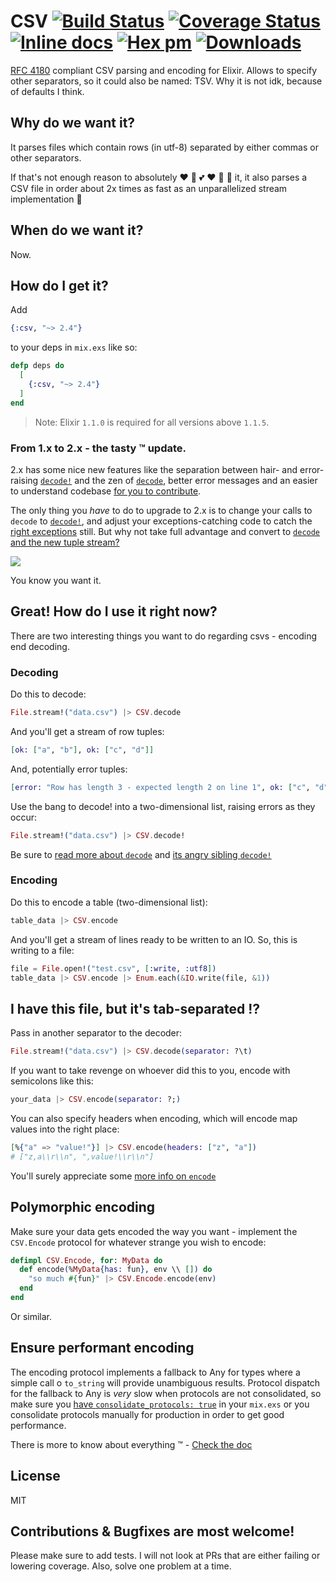 # CSV [![Build Status](https://travis-ci.org/beatrichartz/csv.svg?branch=master)](https://travis-ci.org/beatrichartz/csv) [![Coverage Status](https://coveralls.io/repos/github/beatrichartz/csv/badge.svg?branch=master)](https://coveralls.io/github/beatrichartz/csv?branch=master) [![Inline docs](http://inch-ci.org/github/beatrichartz/csv.svg?branch=master)](http://inch-ci.org/github/beatrichartz/csv) [![Hex pm](http://img.shields.io/hexpm/v/csv.svg?style=flat)](https://hex.pm/packages/csv) [![Downloads](https://img.shields.io/hexpm/dw/csv.svg?style=flat)](https://hex.pm/packages/csv)
[RFC 4180](http://tools.ietf.org/html/rfc4180) compliant CSV parsing and encoding for Elixir. Allows to specify other separators, so it could also be named: TSV. Why it is not idk, because of defaults I think.

## Why do we want it?

It parses files which contain rows (in utf-8) separated by either commas or
other separators.

If that's not enough reason to absolutely :heart: :green_heart: :two_hearts: :heart: :revolving_hearts: :sparkling_heart: it,
it also parses a CSV file in order about 2x times as fast as an unparallelized
stream implementation :rocket:

## When do we want it?

Now.

## How do I get it?

Add
```elixir
{:csv, "~> 2.4"}
```
to your deps in `mix.exs` like so:

```elixir
defp deps do
  [
    {:csv, "~> 2.4"}
  ]
end
```

> Note: Elixir `1.1.0` is required for all versions above `1.1.5`.

### From 1.x to 2.x - the tasty :tm: update.

2.x has some nice new features like the separation between hair- and error-raising
[`decode!`](https://hexdocs.pm/csv/CSV.html#decode!/2) and the zen of
[`decode`](https://hexdocs.pm/csv/CSV.html#decode!/2), better error messages
and an easier to understand codebase
[for you to contribute](https://github.com/beatrichartz/csv#contributions--bugfixes-are-most-welcome).

The only thing you _have_ to do to upgrade to 2.x is to change your calls to
`decode` to [`decode!`](https://hexdocs.pm/csv/CSV.html#decode!/2),
and adjust your exceptions-catching code to catch the
[right exceptions](https://hexdocs.pm/csv/overview.html#exceptions_summary)
still. But why not take full advantage and convert to
[`decode` and the new tuple stream?](https://hexdocs.pm/csv/CSV.html#decode/2)

![](https://media-cdn.tripadvisor.com/media/photo-s/07/2a/55/ee/icecream-selection.jpg)

You know you want it.

## Great! How do I use it right now?

There are two interesting things you want to do regarding csvs - 
encoding end decoding.

### Decoding

Do this to decode:

````elixir
File.stream!("data.csv") |> CSV.decode
````

And you'll get a stream of row tuples:
````elixir
[ok: ["a", "b"], ok: ["c", "d"]]
````

And, potentially error tuples:
````elixir
[error: "Row has length 3 - expected length 2 on line 1", ok: ["c", "d"]]
````

Use the bang to decode! into a two-dimensional list, raising errors as they
occur:
````elixir
File.stream!("data.csv") |> CSV.decode!
````

Be sure to [read more about `decode`](https://hexdocs.pm/csv/CSV.html#decode/2)
and [its angry sibling `decode!`](https://hexdocs.pm/csv/CSV.html#decode!/2)

### Encoding

Do this to encode a table (two-dimensional list):

````elixir
table_data |> CSV.encode
````

And you'll get a stream of lines ready to be written to an IO.
So, this is writing to a file:

````elixir
file = File.open!("test.csv", [:write, :utf8])
table_data |> CSV.encode |> Enum.each(&IO.write(file, &1))
````

## I have this file, but it's tab-separated :interrobang:

Pass in another separator to the decoder:

````elixir
File.stream!("data.csv") |> CSV.decode(separator: ?\t)
````

If you want to take revenge on whoever did this to you, encode with semicolons
like this:

````elixir
your_data |> CSV.encode(separator: ?;)
````

You can also specify headers when encoding, which will encode map values into
the right place:

````elixir
[%{"a" => "value!"}] |> CSV.encode(headers: ["z", "a"])
# ["z,a\\r\\n", ",value!\\r\\n"]
````

You'll surely appreciate some [more info on `encode`](https://hexdocs.pm/csv/CSV.html#encode/2)

## Polymorphic encoding

Make sure your data gets encoded the way you want - implement the `CSV.Encode`
protocol for whatever strange you wish to encode:

````elixir
defimpl CSV.Encode, for: MyData do
  def encode(%MyData{has: fun}, env \\ []) do
    "so much #{fun}" |> CSV.Encode.encode(env)
  end
end
````

Or similar.

## Ensure performant encoding

The encoding protocol implements a fallback to Any for types where a simple call
o `to_string` will provide unambiguous results. Protocol dispatch for the
fallback to Any is *very* slow when protocols are not consolidated, so make sure
you [have `consolidate_protocols: true`](http://blog.plataformatec.com.br/2015/04/build-embedded-and-start-permanent-in-elixir-1-0-4/)
in your `mix.exs` or you consolidate protocols manually for production in order
to get good performance.

There is more to know about everything :tm: - [Check the doc](http://hexdocs.pm/csv/)

## License

MIT

## Contributions & Bugfixes are most welcome!
Please make sure to add tests. I will not look at PRs that are
either failing or lowering coverage. Also, solve one problem at
a time.
